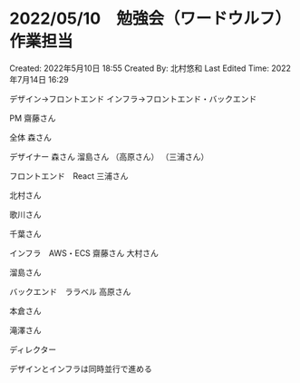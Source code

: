 # 2022/05/10　勉強会（ワードウルフ）作業担当

Created: 2022年5月10日 18:55
Created By: 北村悠和
Last Edited Time: 2022年7月14日 16:29

デザイン→フロントエンド
インフラ→フロントエンド・バックエンド

PM
齋藤さん

全体
森さん

デザイナー
森さん
溜島さん
（高原さん）
（三浦さん）

フロントエンド　React
三浦さん

北村さん

歌川さん

千葉さん

インフラ　AWS・ECS
齋藤さん
大村さん

溜島さん

バックエンド　ララベル
高原さん

本倉さん

滝澤さん

ディレクター

デザインとインフラは同時並行で進める